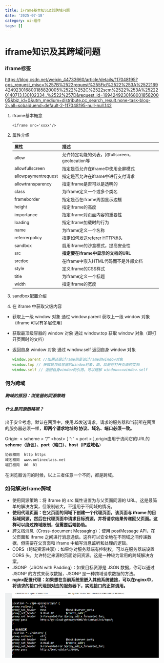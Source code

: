 ```yaml
---
title: iFrame基本知识及其跨域问题
date: '2025-07-18'
category: ui-组件
tags: []
---
```

# iframe知识及其跨域问题

###  iframe标签

https://blog.csdn.net/weixin_44733660/article/details/117048195?ops_request_misc=%257B%2522request%255Fid%2522%253A%2522169424923016800185820005%2522%252C%2522scm%2522%253A%252220140713.130102334..%2522%257D&request_id=169424923016800185820005&biz_id=0&utm_medium=distribute.pc_search_result.none-task-blog-2~all~sobaiduend~default-2-117048195-null-null.142

1. iframe基本概念

   ```vue
   <iframe src='xxxx'/>
   ```

2. 属性介绍

   |属性|描述|
   |---|---|
   |allow |  允许特定功能的列表，如fullscreen，geolocation等|
   |allowfullscreen| 指定是否允许在iframe中使用全屏模式|
   |allowpaymentrequest| 指定是否允许在iframe中进行支付请求|
   |allowtransparency| 指定iframe是否可以是透明的|
   |class  |为iframe定义一个或多个类名|
   |frameborder| 指定是否在iframe周围显示边框|
   |height|  指定iframe的高度|
   |importance|指定iframe对页面内容的重要性|
   |loading| 指定iframe加载时的行为|
   |name|  为iframe定义一个名称|
   |referrerpolicy|指定如何发送referer HTTP标头|
   |sandbox| 启用iframe的沙盒模式，提高安全性|
   |src| **指定要在iframe中显示的文档的URL** |
   |srcdoc|在iframe中嵌入HTML代码而不是外部文档|
   |style  |定义iframe的CSS样式|
   |title| 为iframe定义一个标题|
   |width| 指定iframe的宽度|

3.  sandbox配置介绍

4.  在 iframe 中获取父级内容

- 获取上一级 window 对象
  通过 window.parent 获取上一级 window 对象（iframe 可以有多层使用）

- 获取最顶级容器的 window 对象
  通过 window.top 获取 window 对象（即打开页面时的文档）

- 返回自身 window 对象
  通过 window.self 返回自身 window 对象

  ```js
  window.parent //如果还是iframe则是该iframe的window对象
  window.top // 获取最顶级容器的window对象，即，就是你打开页面的文档
  window.self // 返回自身window的引用。可以理解 window===window.self
  ```

### 何为跨域

#####  跨域的原因：浏览器的同源策略

##### 什么是同源策略呢？

出于安全考虑，默认在网页中，使用JS发送请求，请求的服务器和当前所在网页的服务器必须一样，**即两个请求地址的 协议、域名、端口必须一致。**

Origin: &lt; scheme &gt; “/” &lt;host&gt; [ “:” &lt; port &gt; ],origin由用于访问它的URL的<strong>scheme（协议）、port（端口）、host（IP或域名</strong>）

```sh
协议相同  http https
域名相同  www.onlineclass.net
端口相同  80  81
```

在浏览器访问的时候，以上三者任意一个不同，都是跨域。

### 如何解决Iframe跨域

- 使用同源策略：将 iframe 的 src 属性设置为与父页面同源的 URL。这是最简单的解决方案，但限制较大，不适用于不同域的情况。
- **使用代理页面：在父页面的同域下创建一个代理页面，该页面与 iframe 的目标域同源，然后在代理页面中请求目标资源，并将请求结果传递回父页面。这样可以绕过跨域限制，但需要后端协助。**
- 跨文档消息（Cross-document Messaging）：使用 postMessage API，在父页面和 iframe 之间进行消息通信。这样可以安全地在不同域之间传递数据，但需要在父页面和 iframe 中编写消息监听和处理的逻辑。
- CORS（跨域资源共享）：如果你对服务器端有控制权，可以在服务器端设置 CORS 头，允许特定来源的页面访问资源。这是一种较为常用的跨域解决方案。
- JSONP（JSON with Padding）：如果目标资源是 JSON 数据，你可以通过 JSONP 的方式来获取数据，JSONP 是一种跨域请求数据的方法。
- **nginx配置代理：如果想在当前系统里嵌入其他系统链接，可以在nginx中，将请求的接口代理到对应的服务器下，实现接口的正常调用。**

![1694570410196](../images/1694570410196.png)



